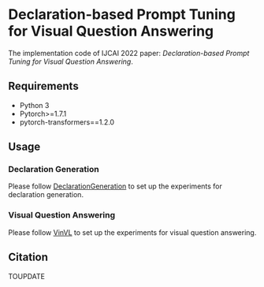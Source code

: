 # Declaration-based Prompt Tuning for Visual Question Answering
The implementation code of IJCAI 2022 paper: 
_Declaration-based Prompt Tuning for Visual Question Answering_.

## Requirements
+ Python 3
+ Pytorch>=1.7.1
+ pytorch-transformers==1.2.0

## Usage

### Declaration Generation

Please follow [DeclarationGeneration](DeclarationGeneration/README.md) to set up the 
experiments for declaration generation.

### Visual Question Answering

Please follow [VinVL](VinVL/README.md) to set up the experiments for visual question 
answering.

## Citation

TOUPDATE